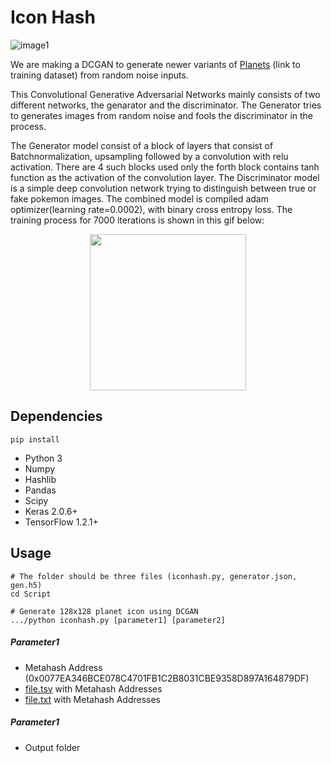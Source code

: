 # Icon Hash
![image1](http://images.vfl.ru/ii/1526063901/490732a0/21705298.png)

We are making a DCGAN to generate newer variants of [Planets](https://drive.google.com/drive/folders/1NwupUPLIPuQZG38Lm1CT0vdofP6I5QgA?usp=sharing) (link to training dataset) from random noise inputs.

This Convolutional Generative Adversarial Networks mainly consists of two different networks, the genarator and the discriminator. The Generator tries to generates images from random noise and fools the discriminator in the process.

The Generator model consist of a block of layers that consist of Batchnormalization, upsampling followed by a convolution with relu activation. There are 4 such blocks used only the forth block contains tanh function as the activation of the convolution layer. The Discriminator model is a simple deep convolution network trying to distinguish between true or fake pokemon images. The combined model is compiled adam optimizer(learning rate=0.0002), with binary cross entropy loss. 
The training process for 7000 iterations is shown in this gif below:
<p align="center">
  <img width="250" height="250" src="https://github.com/metahashorg/iconhash_py/blob/master/output.gif">
</p>

## Dependencies
```
pip install
```
* Python 3
* Numpy
* Hashlib
* Pandas
* Scipy
* Keras 2.0.6+
* TensorFlow 1.2.1+

## Usage
```
# The folder should be three files (iconhash.py, generator.json, gen.h5)
cd Script

# Generate 128x128 planet icon using DCGAN
.../python iconhash.py [parameter1] [parameter2]
```
##### Parameter1
* Metahash Address (0x0077EA346BCE078C4701FB1C2B8031CBE9358D897A164879DF)
* [file.tsv](https://github.com/metahashorg/iconhash_py/blob/master/example.tsv) with Metahash Addresses
* [file.txt](https://github.com/metahashorg/iconhash_py/blob/master/example.txt) with Metahash Addresses
##### Parameter1
* Output folder

